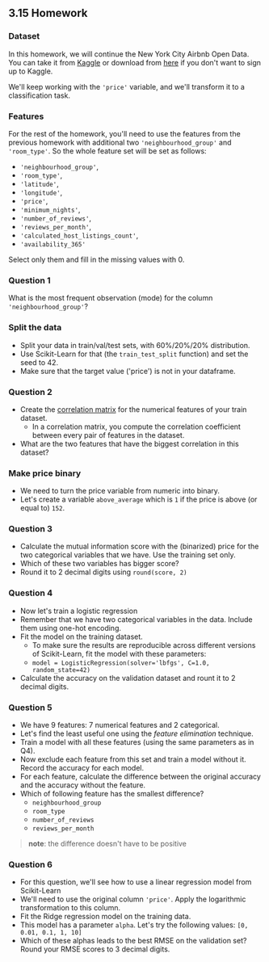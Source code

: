 ## 3.15 Homework

### Dataset

In this homework, we will continue the New York City Airbnb Open Data. You can take it from
[Kaggle](https://www.kaggle.com/dgomonov/new-york-city-airbnb-open-data?select=AB_NYC_2019.csv)
or download from [here](https://raw.githubusercontent.com/alexeygrigorev/datasets/master/AB_NYC_2019.csv)
if you don't want to sign up to Kaggle.

We'll keep working with the `'price'` variable, and we'll transform it to a classification task.


### Features

For the rest of the homework, you'll need to use the features from the previous homework with additional two `'neighbourhood_group'` and `'room_type'`. So the whole feature set will be set as follows:

* `'neighbourhood_group'`,
* `'room_type'`,
* `'latitude'`,
* `'longitude'`,
* `'price'`,
* `'minimum_nights'`,
* `'number_of_reviews'`,
* `'reviews_per_month'`,
* `'calculated_host_listings_count'`,
* `'availability_365'`

Select only them and fill in the missing values with 0.


### Question 1

What is the most frequent observation (mode) for the column `'neighbourhood_group'`?


### Split the data

* Split your data in train/val/test sets, with 60%/20%/20% distribution.
* Use Scikit-Learn for that (the `train_test_split` function) and set the seed to 42.
* Make sure that the target value ('price') is not in your dataframe.


### Question 2

* Create the [correlation matrix](https://www.google.com/search?q=correlation+matrix) for the numerical features of your train dataset.
   * In a correlation matrix, you compute the correlation coefficient between every pair of features in the dataset.
* What are the two features that have the biggest correlation in this dataset?


### Make price binary

* We need to turn the price variable from numeric into binary.
* Let's create a variable `above_average` which is `1` if the price is above (or equal to) `152`.


### Question 3

* Calculate the mutual information score with the (binarized) price for the two categorical variables that we have. Use the training set only.
* Which of these two variables has bigger score?
* Round it to 2 decimal digits using `round(score, 2)`


### Question 4

* Now let's train a logistic regression
* Remember that we have two categorical variables in the data. Include them using one-hot encoding.
* Fit the model on the training dataset.
   * To make sure the results are reproducible across different versions of Scikit-Learn, fit the model with these parameters:
   * `model = LogisticRegression(solver='lbfgs', C=1.0, random_state=42)`
* Calculate the accuracy on the validation dataset and rount it to 2 decimal digits.


### Question 5

* We have 9 features: 7 numerical features and 2 categorical.
* Let's find the least useful one using the *feature elimination* technique.
* Train a model with all these features (using the same parameters as in Q4).
* Now exclude each feature from this set and train a model without it. Record the accuracy for each model.
* For each feature, calculate the difference between the original accuracy and the accuracy without the feature. 
* Which of following feature has the smallest difference? 
   * `neighbourhood_group`
   * `room_type` 
   * `number_of_reviews`
   * `reviews_per_month`

> **note**: the difference doesn't have to be positive


### Question 6

* For this question, we'll see how to use a linear regression model from Scikit-Learn
* We'll need to use the original column `'price'`. Apply the logarithmic transformation to this column.
* Fit the Ridge regression model on the training data.
* This model has a parameter `alpha`. Let's try the following values: `[0, 0.01, 0.1, 1, 10]`
* Which of these alphas leads to the best RMSE on the validation set? Round your RMSE scores to 3 decimal digits.
